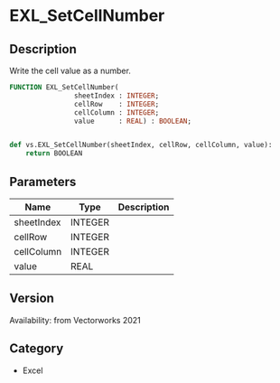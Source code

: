 # EXL_SetCellNumber

## Description
Write the cell value as a number.

```pascal
FUNCTION EXL_SetCellNumber(
				sheetIndex : INTEGER;
				cellRow    : INTEGER;
				cellColumn : INTEGER;
				value      : REAL) : BOOLEAN;
```

```python

def vs.EXL_SetCellNumber(sheetIndex, cellRow, cellColumn, value):
    return BOOLEAN
```

## Parameters
|Name|Type|Description|
|---|---|---|
|sheetIndex|INTEGER||
|cellRow|INTEGER||
|cellColumn|INTEGER||
|value|REAL||

## Version
Availability: from Vectorworks 2021
## Category
* Excel

